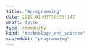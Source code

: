 ```yaml
---
title: "#programming"
date: 2019-01-03T10:35:14Z
draft: false
type: community
kind: "technology_and_science"
subreddit: "programming"
---
```


